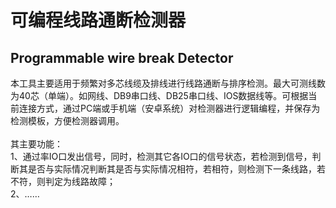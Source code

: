 # 可编程线路通断检测器
## Programmable wire break Detector
本工具主要适用于频繁对多芯线缆及排线进行线路通断与排序检测。最大可测线数为40芯（单端）。如网线、DB9串口线、DB25串口线、IOS数据线等。可根据当前连接方式，通过PC端或手机端（安卓系统）对检测器进行逻辑编程，并保存为检测模板，方便检测器调用。
<br><br>
其主要功能：<br>
1、通过率IO口发出信号，同时，检测其它各IO口的信号状态，若检测到信号，判断其是否与实际情况判断其是否与实际情况相符，若相符，则检测下一条线路，若不符，则判定为线路故障；<br>
2、……




